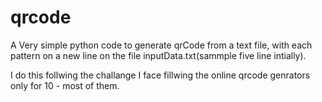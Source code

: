 # qrcode

A Very simple python code to generate qrCode from a text file, with each pattern on a new line on the file inputData.txt(sammple five line intially).

I do this follwing the challange I face fillwing the online qrcode genrators only for 10 - most of them.

